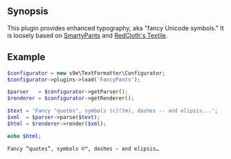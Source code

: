 ## Synopsis

This plugin provides enhanced typography, aka "fancy Unicode symbols." It is loosely based on [SmartyPants](http://daringfireball.net/projects/smartypants/) and [RedCloth's Textile](http://redcloth.org/textile/writing-paragraph-text/#typographers-quotes).

## Example

```php
$configurator = new s9e\TextFormatter\Configurator;
$configurator->plugins->load('FancyPants');

$parser   = $configurator->getParser();
$renderer = $configurator->getRenderer();

$text = 'Fancy "quotes", symbols (c)(tm), dashes -- and elipsis...'; 
$xml  = $parser->parse($text);
$html = $renderer->render($xml);

echo $html;
```
```html
Fancy “quotes”, symbols ©™, dashes – and elipsis…
```